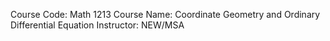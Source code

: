 
Course Code: Math 1213
Course Name: Coordinate Geometry and Ordinary Differential Equation
Instructor: NEW/MSA